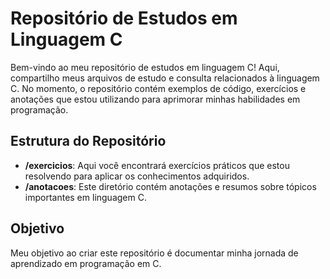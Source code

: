 # Repositório de Estudos em Linguagem C

Bem-vindo ao meu repositório de estudos em linguagem C! Aqui, compartilho meus arquivos de estudo e consulta relacionados à linguagem C. No momento, o repositório contém exemplos de código, exercícios e anotações que estou utilizando para aprimorar minhas habilidades em programação.

## Estrutura do Repositório
- **/exercicios**: Aqui você encontrará exercícios práticos que estou resolvendo para aplicar os conhecimentos adquiridos.
- **/anotacoes**: Este diretório contém anotações e resumos sobre tópicos importantes em linguagem C.

## Objetivo

Meu objetivo ao criar este repositório é documentar minha jornada de aprendizado em programação em C.


